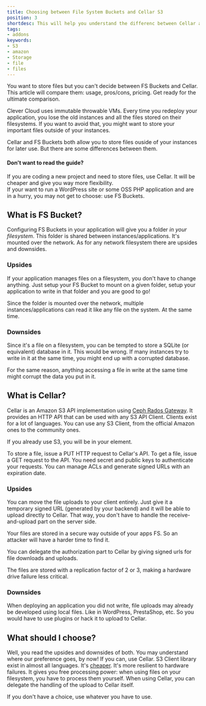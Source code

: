 ```yaml
---
title: Choosing between File System Buckets and Cellar S3
position: 3
shortdesc: This will help you understand the differenc between Cellar and FS Buckets.
tags:
- addons
keywords:
- S3
- amazon
- Storage
- file
- files
---
```


You want to store files but you can't decide between FS Buckets and Cellar. This article
will compare them: usage, pros/cons, pricing. Get ready for the ultimate comparison.

Clever Cloud uses immutable throwable VMs.
Every time you redeploy your application, you lose the old instances and all the files stored on their filesystems.
If you want to avoid that, you might want to store your important files outside of your instances.

Cellar and FS Buckets both allow you to store files ouside of your instances for later
use. But there are some differences between them.


<div class="panel panel-warning">
  <div class="panel-heading">
    <h4 class="panel-title">Don't want to read the guide?</h4>
  </div>
  <div class="panel-body">
    If you are coding a new project and need to store files, use Cellar. It will be
    cheaper and give you way more flexibility.<br />
    If your want to run a WordPress site or some OSS PHP application and are in a hurry,
    you may not get to choose: use FS Buckets.
  </div>
</div>

## What is FS Bucket?

Configuring FS Buckets in your application will give you a folder _in your filesystem_.
This folder is shared between instances/applications. It's mounted over the network.
As for any network filesystem there are upsides and downsides.


### Upsides

If your application manages files on a filesystem, you don't have to change anything.
Just setup your FS Bucket to mount on a given folder, setup your application to write in that folder and you are good to go!

Since the folder is mounted over the network, multiple instances/applications can read it
like any file on the system. At the same time.

### Downsides

Since it's a file on a filesystem, you can be tempted to store a SQLite (or equivalent) database in it.
This would be wrong.
If many instances try to write in it at the same time, you might end up with a corrupted
database.

For the same reason, anything accessing a file in write at the same time might corrupt the
data you put in it.

## What is Cellar?

Cellar is an Amazon S3 API implementation using [Ceph Rados Gateway](https://ceph.com/ceph-storage/object-storage/).
It provides an HTTP API that can be used with any S3 API Client.
Clients exist for a lot of languages.
You can use any S3 Client, from the official Amazon ones to the community ones.

If you already use S3, you will be in your element.

To store a file, issue a PUT HTTP request to Cellar's API.
To get a file, issue a GET request to the API.
You need secret and public keys to authenticate your requests.
You can manage ACLs and generate signed URLs with an expiration date.

### Upsides

You can move the file uploads to your client entirely.
Just give it a temporary signed URL (generated by your backend) and it will be able to upload directly to Cellar.
That way, you don't have to handle the receive-and-upload part on the server side.

Your files are stored in a secure way outside of your apps FS. So an attacker will have a
harder time to find it.

You can delegate the authorization part to Cellar by giving signed urls for file downloads
and uploads.

The files are stored with a replication factor of 2 or 3, making a hardware drive failure
less critical.


### Downsides

When deploying an application you did not write, file uploads may already be developed
using local files. Like in WordPress, PrestaShop, etc. So you would have to use plugins or
hack it to upload to Cellar.

## What should I choose?

Well, you read the upsides and downsides of both.
You may understand where our preference goes, by now!
If you can, use Cellar.
S3 Client library exist in almost all languages.
It's [cheaper](/doc/addons/cellar/#clever-cloud-cellar-plans).
It's more resilient to hardware failures.
It gives you free processing power: when using files on your filesystem, you have to process them yourself.
When using Cellar, you can delegate the handling of the upload to Cellar itself.

If you don't have a choice, use whatever you have to use.
